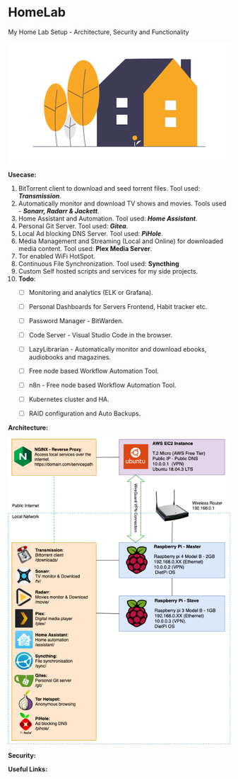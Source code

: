 # HomeLab
My Home Lab Setup - Architecture, Security and Functionality 

![HomeLab-Logo](images/logo.png)

**Usecase:**
1. BitTorrent client to download and seed torrent files. Tool used: ***Transmission***.
2. Automatically monitor and download TV shows and movies. Tools used - ***Sonarr, Radarr & Jackett***.
3. Home Assistant and Automation. Tool used: ***Home Assistant***.
4. Personal Git Server. Tool used: ***Gitea***.
5. Local Ad blocking DNS Server. Tool used: ***PiHole***.
6. Media Management and Streaming (Local and Online) for downloaded media content. Tool used: **Plex Media Server**.
7. Tor enabled WiFi HotSpot.
8. Continuous File Synchronization. Tool used: **Syncthing** 
9. Custom Self hosted scripts and services for my side projects.
10. **Todo**: 
    - [ ] Monitoring and analytics (ELK or Grafana).
    - [ ] Personal Dashboards for Servers Frontend, Habit tracker etc.
    - [ ] Password Manager - BitWarden.
    - [ ] Code Server - Visual Studio Code in the browser.
    - [ ] LazyLibrarian - Automatically monitor and download ebooks, audiobooks and magazines.
    - [ ] Free node based Workflow Automation Tool.
    - [ ] n8n - Free node based Workflow Automation Tool.
    - [ ] Kubernetes cluster and HA.
    - [ ] RAID configuration and Auto Backups.
 

**Architecture:** 

![Architecture](images/Architecture.png)

**Security:**

**Useful Links:**
